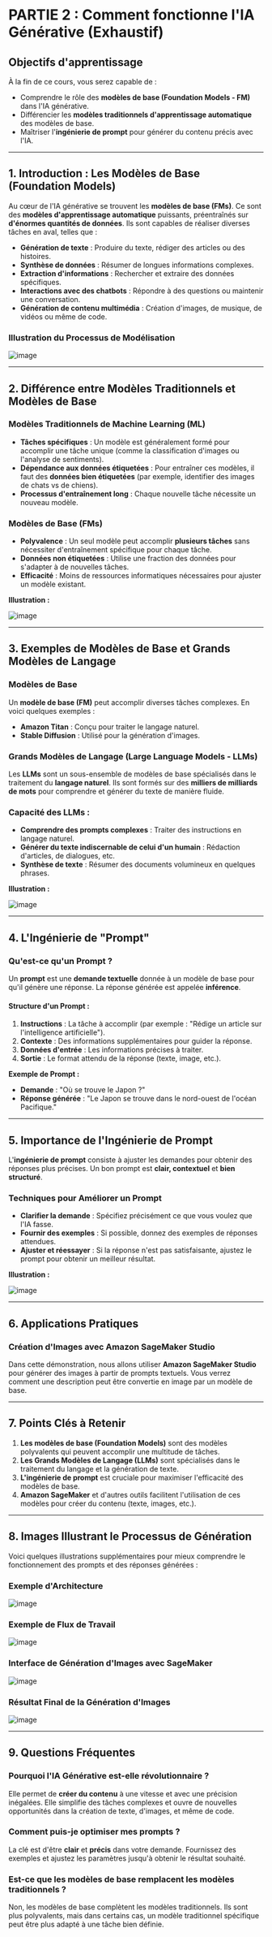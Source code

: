 # PARTIE 2 : Comment fonctionne l'IA Générative (Exhaustif)

## Objectifs d'apprentissage

À la fin de ce cours, vous serez capable de :
- Comprendre le rôle des **modèles de base (Foundation Models - FM)** dans l'IA générative.
- Différencier les **modèles traditionnels d'apprentissage automatique** des modèles de base.
- Maîtriser l'**ingénierie de prompt** pour générer du contenu précis avec l'IA.

---

## 1. Introduction : Les Modèles de Base (Foundation Models)

Au cœur de l'IA générative se trouvent les **modèles de base (FMs)**. Ce sont des **modèles d'apprentissage automatique** puissants, préentraînés sur **d'énormes quantités de données**. Ils sont capables de réaliser diverses tâches en aval, telles que :
- **Génération de texte** : Produire du texte, rédiger des articles ou des histoires.
- **Synthèse de données** : Résumer de longues informations complexes.
- **Extraction d'informations** : Rechercher et extraire des données spécifiques.
- **Interactions avec des chatbots** : Répondre à des questions ou maintenir une conversation.
- **Génération de contenu multimédia** : Création d'images, de musique, de vidéos ou même de code.

### Illustration du Processus de Modélisation

![image](https://github.com/user-attachments/assets/0ff8111b-0ca1-45ce-954f-505e07473aca)

---

## 2. Différence entre Modèles Traditionnels et Modèles de Base

### Modèles Traditionnels de Machine Learning (ML)
- **Tâches spécifiques** : Un modèle est généralement formé pour accomplir une tâche unique (comme la classification d'images ou l'analyse de sentiments).
- **Dépendance aux données étiquetées** : Pour entraîner ces modèles, il faut des **données bien étiquetées** (par exemple, identifier des images de chats vs de chiens).
- **Processus d'entraînement long** : Chaque nouvelle tâche nécessite un nouveau modèle.

### Modèles de Base (FMs)
- **Polyvalence** : Un seul modèle peut accomplir **plusieurs tâches** sans nécessiter d'entraînement spécifique pour chaque tâche.
- **Données non étiquetées** : Utilise une fraction des données pour s'adapter à de nouvelles tâches.
- **Efficacité** : Moins de ressources informatiques nécessaires pour ajuster un modèle existant.

**Illustration :**

![image](https://github.com/user-attachments/assets/2c99d05f-4ffb-41e1-82a2-91fe9440e049)

---

## 3. Exemples de Modèles de Base et Grands Modèles de Langage

### Modèles de Base
Un **modèle de base (FM)** peut accomplir diverses tâches complexes. En voici quelques exemples :
- **Amazon Titan** : Conçu pour traiter le langage naturel.
- **Stable Diffusion** : Utilisé pour la génération d'images.

### Grands Modèles de Langage (Large Language Models - LLMs)
Les **LLMs** sont un sous-ensemble de modèles de base spécialisés dans le traitement du **langage naturel**. Ils sont formés sur des **milliers de milliards de mots** pour comprendre et générer du texte de manière fluide.

### Capacité des LLMs :
- **Comprendre des prompts complexes** : Traiter des instructions en langage naturel.
- **Générer du texte indiscernable de celui d'un humain** : Rédaction d'articles, de dialogues, etc.
- **Synthèse de texte** : Résumer des documents volumineux en quelques phrases.

**Illustration :**

![image](https://github.com/user-attachments/assets/cf728b4c-62bc-4f30-8faf-ecc51a820589)

---

## 4. L'Ingénierie de "Prompt"

### Qu'est-ce qu'un Prompt ?
Un **prompt** est une **demande textuelle** donnée à un modèle de base pour qu'il génère une réponse. La réponse générée est appelée **inférence**.

#### Structure d'un Prompt :
1. **Instructions** : La tâche à accomplir (par exemple : "Rédige un article sur l'intelligence artificielle").
2. **Contexte** : Des informations supplémentaires pour guider la réponse.
3. **Données d'entrée** : Les informations précises à traiter.
4. **Sortie** : Le format attendu de la réponse (texte, image, etc.).

**Exemple de Prompt :**
- **Demande** : "Où se trouve le Japon ?"
- **Réponse générée** : "Le Japon se trouve dans le nord-ouest de l'océan Pacifique."

---

## 5. Importance de l'Ingénierie de Prompt

L'**ingénierie de prompt** consiste à ajuster les demandes pour obtenir des réponses plus précises. Un bon prompt est **clair, contextuel** et **bien structuré**.

### Techniques pour Améliorer un Prompt
- **Clarifier la demande** : Spécifiez précisément ce que vous voulez que l'IA fasse.
- **Fournir des exemples** : Si possible, donnez des exemples de réponses attendues.
- **Ajuster et réessayer** : Si la réponse n'est pas satisfaisante, ajustez le prompt pour obtenir un meilleur résultat.

**Illustration :**

![image](https://github.com/user-attachments/assets/efca782a-dd28-488e-ab34-e0bc009f67d5)

---

## 6. Applications Pratiques

### Création d'Images avec Amazon SageMaker Studio
Dans cette démonstration, nous allons utiliser **Amazon SageMaker Studio** pour générer des images à partir de prompts textuels. Vous verrez comment une description peut être convertie en image par un modèle de base.

---

## 7. Points Clés à Retenir

1. **Les modèles de base (Foundation Models)** sont des modèles polyvalents qui peuvent accomplir une multitude de tâches.
2. **Les Grands Modèles de Langage (LLMs)** sont spécialisés dans le traitement du langage et la génération de texte.
3. **L'ingénierie de prompt** est cruciale pour maximiser l'efficacité des modèles de base.
4. **Amazon SageMaker** et d'autres outils facilitent l'utilisation de ces modèles pour créer du contenu (texte, images, etc.).

---

## 8. Images Illustrant le Processus de Génération

Voici quelques illustrations supplémentaires pour mieux comprendre le fonctionnement des prompts et des réponses générées :

### Exemple d'Architecture

![image](https://github.com/user-attachments/assets/2dff13f9-b04b-4b80-93f0-66f0be715d3a)

### Exemple de Flux de Travail

![image](https://github.com/user-attachments/assets/eba7e9cc-1727-4527-9f86-5399cefb8291)

### Interface de Génération d'Images avec SageMaker

![image](https://github.com/user-attachments/assets/f0df0c1d-842c-4575-aa35-5fc172e08e70)

### Résultat Final de la Génération d'Images

![image](https://github.com/user-attachments/assets/52fc8f93-d278-4e54-bf32-cf47c4733c09)

---

## 9. Questions Fréquentes

### Pourquoi l'IA Générative est-elle révolutionnaire ?
Elle permet de **créer du contenu** à une vitesse et avec une précision inégalées. Elle simplifie des tâches complexes et ouvre de nouvelles opportunités dans la création de texte, d'images, et même de code.

### Comment puis-je optimiser mes prompts ?
La clé est d'être **clair** et **précis** dans votre demande. Fournissez des exemples et ajustez les paramètres jusqu'à obtenir le résultat souhaité.

### Est-ce que les modèles de base remplacent les modèles traditionnels ?
Non, les modèles de base complètent les modèles traditionnels. Ils sont plus polyvalents, mais dans certains cas, un modèle traditionnel spécifique peut être plus adapté à une tâche bien définie.

